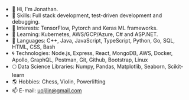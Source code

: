 - 👋 Hi, I'm Jonathan.
- 🌱 Skills: Full stack development, test-driven development and debugging.
- 💞️ Interests: TensorFlow, Pytorch and Keras ML frameworks.
- 💚 Learning: Kubernetes, AWS/GCP/Azure, C# and ASP.NET.
- 👀 Languages: C++, Java, JavaScript, TypeScript, Python, Go, SQL, HTML, CSS, Bash
- 🌀 Technologies: Node.js, Express, React, MongoDB, AWS, Docker, Apollo, GraphQL, Postman, Git, Github, Bootstrap, Linux
- 🌕 Data Science Libraries: Numpy, Pandas, Matplotlib, Seaborn, Scikit-learn
- 🌎 Hobbies: Chess, Violin, Powerlifting
- 📫 E-mail: uoljlin@gmail.com
